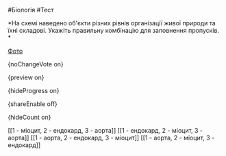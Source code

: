 #Біологія #Тест

*На схемі наведено об'єкти різних рівнів організації живої природи та їхні складові. Укажіть правильну комбінацію для заповнення пропусків. *

[Фото](https://zno.osvita.ua//doc/images/znotest/66/6696/10_11.jpg)

{noChangeVote on}

{preview on}

{hideProgress on}

{shareEnable off}

{hideCount on}

[[1 - міоцит, 2 - ендокард, 3 - аорта]]
[[1 - ендокард, 2 - міоцит, 3 - аорта]]
[[1 - аорта, 2 - ендокард, 3 - міоцит]]
[[1 - аорта, 2 - міоцит, 3 - ендокард]]
